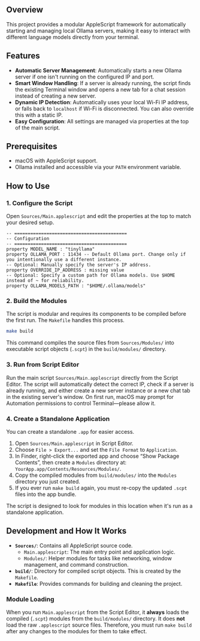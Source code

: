 ## Overview

This project provides a modular AppleScript framework for automatically starting and managing local Ollama servers, making it easy to interact with different language models directly from your terminal.

## Features

- **Automatic Server Management**: Automatically starts a new Ollama server if one isn't running on the configured IP and port.
- **Smart Window Handling**: If a server is already running, the script finds the existing Terminal window and opens a new tab for a chat session instead of creating a new server.
- **Dynamic IP Detection**: Automatically uses your local Wi-Fi IP address, or falls back to `localhost` if Wi-Fi is disconnected. You can also override this with a static IP.
- **Easy Configuration**: All settings are managed via properties at the top of the main script.

## Prerequisites

- macOS with AppleScript support.
- Ollama installed and accessible via your `PATH` environment variable.

## How to Use

### 1. Configure the Script

Open `Sources/Main.applescript` and edit the properties at the top to match your desired setup.

```applescript
-- ==========================================
-- Configuration
-- ==========================================
property MODEL_NAME : "tinyllama"
property OLLAMA_PORT : 11434 -- Default Ollama port. Change only if you intentionally use a different instance.
-- Optional: Manually specify the server's IP address.
property OVERRIDE_IP_ADDRESS : missing value
-- Optional: Specify a custom path for Ollama models. Use $HOME instead of ~ for reliability.
property OLLAMA_MODELS_PATH : "$HOME/.ollama/models"
```

### 2. Build the Modules

The script is modular and requires its components to be compiled before the first run. The `Makefile` handles this process.

```bash
make build
```
This command compiles the source files from `Sources/Modules/` into executable script objects (`.scpt`) in the `build/modules/` directory.

### 3. Run from Script Editor

Run the main script `Sources/Main.applescript` directly from the Script Editor. The script will automatically detect the correct IP, check if a server is already running, and either create a new server instance or a new chat tab in the existing server's window. On first run, macOS may prompt for Automation permissions to control Terminal—please allow it.

### 4. Create a Standalone Application

You can create a standalone `.app` for easier access.

1.  Open `Sources/Main.applescript` in Script Editor.
2.  Choose `File > Export...` and set the `File Format` to `Application`.
3.  In Finder, right-click the exported app and choose “Show Package Contents”, then create a `Modules` directory at: `YourApp.app/Contents/Resources/Modules/`.
4.  Copy the compiled modules from `build/modules/` into the `Modules` directory you just created.
5.  If you ever run `make build` again, you must re-copy the updated `.scpt` files into the app bundle.

The script is designed to look for modules in this location when it's run as a standalone application.

## Development and How It Works

- **`Sources/`**: Contains all AppleScript source code.
  - `Main.applescript`: The main entry point and application logic.
  - `Modules/`: Helper modules for tasks like networking, window management, and command construction.
- **`build/`**: Directory for compiled script objects. This is created by the `Makefile`.
- **`Makefile`**: Provides commands for building and cleaning the project.

### Module Loading

When you run `Main.applescript` from the Script Editor, it **always** loads the compiled (`.scpt`) modules from the `build/modules/` directory. It does **not** load the raw `.applescript` source files. Therefore, you must run `make build` after any changes to the modules for them to take effect.
